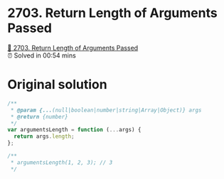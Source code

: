 # 2703. Return Length of Arguments Passed

[🍄 2703. Return Length of Arguments Passed](https://leetcode.com/problems/return-length-of-arguments-passed/description/)
</br>
⏰ Solved in 00:54 mins

# Original solution

```js
/**
 * @param {...(null|boolean|number|string|Array|Object)} args
 * @return {number}
 */
var argumentsLength = function (...args) {
  return args.length;
};

/**
 * argumentsLength(1, 2, 3); // 3
 */
```
